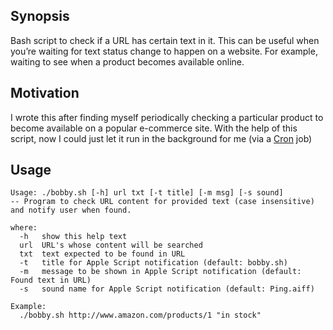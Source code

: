 ## Synopsis

Bash script to check if a URL has certain text in it. This can be useful when you’re waiting for text status change to happen on a website. For example, waiting to see when a product becomes available online. 

## Motivation

I wrote this after finding myself periodically checking a particular product to become available on a popular e-commerce site. With the help of this script, now I could just let it run in the background for me (via a [Cron](https://en.wikipedia.org/wiki/Cron) job)

## Usage

```
Usage: ./bobby.sh [-h] url txt [-t title] [-m msg] [-s sound]
-- Program to check URL content for provided text (case insensitive) and notify user when found.

where:
  -h   show this help text
  url  URL's whose content will be searched
  txt  text expected to be found in URL
  -t   title for Apple Script notification (default: bobby.sh)
  -m   message to be shown in Apple Script notification (default: Found text in URL)
  -s   sound name for Apple Script notification (default: Ping.aiff)

Example:
  ./bobby.sh http://www.amazon.com/products/1 "in stock"
```
